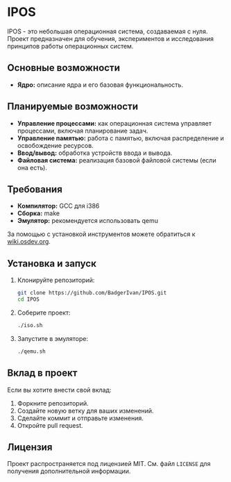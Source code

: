 # IPOS

IPOS - это небольшая операционная система, создаваемая с нуля. Проект предназначен для обучения, экспериментов и исследования принципов работы операционных систем.

## Основные возможности

- **Ядро:** описание ядра и его базовая функциональность.

## Планируемые возможности

- **Управление процессами:** как операционная система управляет процессами, включая планирование задач.
- **Управление памятью:** работа с памятью, включая распределение и освобождение ресурсов.
- **Ввод/вывод:** обработка устройств ввода и вывода.
- **Файловая система:** реализация базовой файловой системы (если она есть).

## Требования

- **Компилятор:** GCC для i386
- **Сборка:** make
- **Эмулятор:** рекомендуется использовать qemu

За помощью с установкой инструментов можете обратиться к [wiki.osdev.org](https://wiki.osdev.org/GCC_Cross-Compiler).

## Установка и запуск

1. Клонируйте репозиторий:
   ```bash
   git clone https://github.com/BadgerIvan/IPOS.git
   cd IPOS
   ```
2. Соберите проект:
   ```bash
   ./iso.sh
   ```
3. Запустите в эмуляторе:
   ```bash
   ./qemu.sh
   ```

## Вклад в проект

Если вы хотите внести свой вклад:

1. Форкните репозиторий.
2. Создайте новую ветку для ваших изменений.
3. Сделайте коммит и отправьте изменения.
4. Откройте pull request.

## Лицензия

Проект распространяется под лицензией MIT. См. файл `LICENSE` для получения дополнительной информации.